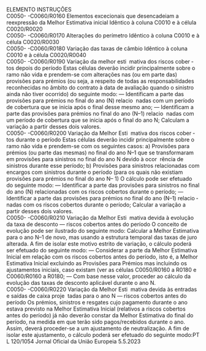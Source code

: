  
ELEMENTO  INSTRUÇÕES  
C0050- 
-C0060/R0160  Elementos excecionais 
que desencadeiam a 
reexpressão da Melhor 
Estimativa inicial  Idêntico à coluna C0010 e à célula C0020/R0020  
C0050- 
-C0060/R0170  Alterações do perímetro  Idêntico à coluna C0010 e à célula C0020/R0030  
C0050- 
-C0060/R0180  Variação das taxas de 
câmbio  Idêntico à coluna C0010 e à célula C0020/R0040  
C0050- 
-C0060/R0190  Variação da melhor esti ­
mativa dos riscos cober ­
tos depois do período  Estas células deverão incidir principalmente sobre o ramo não vida e prendem-se 
com alterações nas (ou em parte das) provisões para prémios (ou seja, a respeito 
de todas as responsabilidades reconhecidas no âmbito do contrato à data de 
avaliação quando o sinistro ainda não tiver ocorrido) do seguinte modo: 
— Identificam a parte das provisões para prémios no final do ano (N) relacio ­
nadas com um período de cobertura que se inicia após o final desse mesmo 
ano; 
— Identificam a parte das provisões para prémios no final do ano (N–1) relacio ­
nadas com um período de cobertura que se inicia após o final do ano N; 
Calculam a variação a partir desses dois valores.  
C0050- 
-C0060/R0200  Variação da Melhor Esti ­
mativa dos riscos cober ­
tos durante o período  Estas células deverão incidir principalmente sobre o ramo não vida e prendem-se 
com os seguintes casos: 
a) Provisões para prémios (ou parte das mesmas) no final do ano N–1 que se 
transformaram em provisões para sinistros no final do ano N devido à ocor ­
rência de sinistros durante esse período; 
b) Provisões para sinistros relacionadas com encargos com sinistros durante o 
período (para os quais não existiam provisões para prémios no final do ano N– 
1) 
O cálculo pode ser efetuado do seguinte modo: 
— Identificar a parte das provisões para sinistros no final do ano (N) relacionadas 
com os riscos cobertos durante o período; 
— Identificar a parte das provisões para prémios no final do ano (N–1) relacio ­
nadas com os riscos cobertos durante o período; 
Calcular a variação a partir desses dois valores.  
C0050- 
-C0060/R0210  Variação da Melhor Esti ­
mativa devida à evolução 
da taxa de desconto — 
riscos cobertos antes do 
período  O conceito de evolução pode ser ilustrado do seguinte modo: Calcular a Melhor 
Estimativa para o ano N–1 de novo, mas usando a estrutura temporal das taxas de 
juro alterada. 
A fim de isolar este motivo estrito de variação, o cálculo poderá ser efetuado do 
seguinte modo: 
— Considerar a parte da Melhor Estimativa Inicial em relação com os riscos 
cobertos antes do período, isto é, a Melhor Estimativa Inicial excluindo as 
Provisões para Prémios mas incluindo os ajustamentos iniciais, caso existam 
(ver as células C0050/R0160 a R0180 e C0060/R0160 a R0180; 
— Com base nesse valor, proceder ao cálculo da evolução das taxas de desconto 
aplicável durante o ano N.  
C0050- 
-C0060/R0220  Variação da Melhor Esti ­
mativa devida às entradas 
e saídas de caixa proje ­
tadas para o ano N — 
riscos cobertos antes do 
período  Os prémios, sinistros e resgates cujo pagamento durante o ano estava previsto na 
Melhor Estimativa Inicial (relativos a riscos cobertos antes do período) já não 
deverão constar da Melhor Estimativa do final do período, na medida em que 
terão sido pagos/recebidos durante o ano. 
Assim, deverá proceder-se a um ajustamento de neutralização. 
A fim de isolar este ajustamento, o cálculo poderá ser efetuado do seguinte modo:PT  L 120/1054 Jornal Oficial da União Europeia 5.5.2023